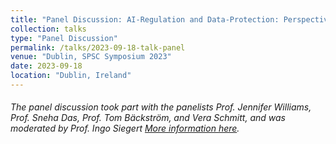```yaml
---
title: "Panel Discussion: AI-Regulation and Data-Protection: Perspectives from the World"
collection: talks
type: "Panel Discussion"
permalink: /talks/2023-09-18-talk-panel
venue: "Dublin, SPSC Symposium 2023"
date: 2023-09-18
location: "Dublin, Ireland"
---
```

###### The panel discussion took part with the panelists Prof. Jennifer Williams, Prof. Sneha Das, Prof. Tom Bäckström, and Vera Schmitt, and was moderated by Prof. Ingo Siegert [More information here](https://spsc-symposium2023.mobileds.de/).


